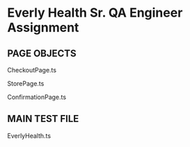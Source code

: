 # Everly Health Sr. QA Engineer Assignment

## PAGE OBJECTS

CheckoutPage.ts

StorePage.ts

ConfirmationPage.ts

## MAIN TEST FILE

EverlyHealth.ts
